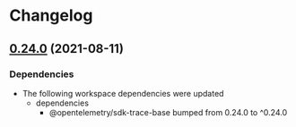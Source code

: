 # Changelog

## [0.24.0](https://www.github.com/open-telemetry/opentelemetry-js/compare/sdk-trace-web-v0.24.0...sdk-trace-web-v0.24.0) (2021-08-11)


### Dependencies

* The following workspace dependencies were updated
  * dependencies
    * @opentelemetry/sdk-trace-base bumped from 0.24.0 to ^0.24.0
